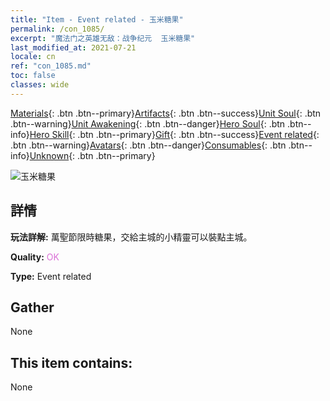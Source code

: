 ```yaml
---
title: "Item - Event related - 玉米糖果"
permalink: /con_1085/
excerpt: "魔法门之英雄无敌：战争纪元  玉米糖果"
last_modified_at: 2021-07-21
locale: cn
ref: "con_1085.md"
toc: false
classes: wide
---
```

 [Materials](/ItemsCN/){: .btn .btn--primary}[Artifacts](/ItemsCN/Artifacts/){: .btn .btn--success}[Unit Soul](/ItemsCN/UnitSoul/){: .btn .btn--warning}[Unit Awakening](/ItemsCN/UnitAwakening/){: .btn .btn--danger}[Hero Soul](/ItemsCN/HeroSoul/){: .btn .btn--info}[Hero Skill](/ItemsCN/HeroSkill/){: .btn .btn--primary}[Gift](/ItemsCN/Gift/){: .btn .btn--success}[Event related](/ItemsCN/Events/){: .btn .btn--warning}[Avatars](/ItemsCN/Avatars/){: .btn .btn--danger}[Consumables](/ItemsCN/Consumables/){: .btn .btn--info}[Unknown](/ItemsCN/Unknown/){: .btn .btn--primary}

 ![玉米糖果](/images/t/i_690011.png)

## 詳情
 **玩法詳解:** 萬聖節限時糖果，交給主城的小精靈可以裝點主城。

 **Quality:** <span style="color: #DA70D6">OK</span>

 **Type:** Event related

## Gather

  None

## This item contains:

  None

